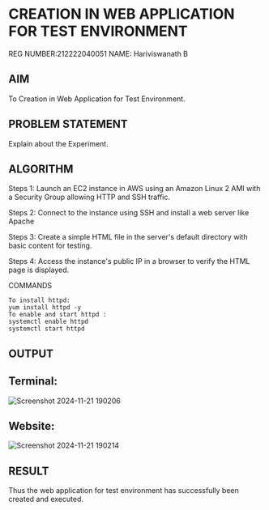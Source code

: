 # CREATION IN WEB APPLICATION FOR TEST ENVIRONMENT
REG NUMBER:212222040051
NAME: Hariviswanath B
## AIM
   To Creation in Web Application for Test Environment.
## PROBLEM STATEMENT
   Explain about the Experiment.
## ALGORITHM
Steps 1:
Launch an EC2 instance in AWS using an Amazon Linux 2 AMI with a Security Group allowing HTTP and SSH traffic.

Steps 2:
Connect to the instance using SSH and install a web server like Apache

Steps 3:
Create a simple HTML file in the server's default directory with basic content for testing.

Steps 4:
Access the instance's public IP in a browser to verify the HTML page is displayed.

COMMANDS
```
To install httpd:
yum install httpd -y
To enable and start httpd :
systemctl enable httpd
systemctl start httpd
```

## OUTPUT
## Terminal:
![Screenshot 2024-11-21 190206](https://github.com/user-attachments/assets/151071de-9748-49f0-b990-0b3a1a189cee)


## Website:
![Screenshot 2024-11-21 190214](https://github.com/user-attachments/assets/4bd50e70-14bc-43a1-a796-f24c8808919b)


## RESULT
Thus the web application for test environment has successfully been created and executed.
  


